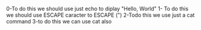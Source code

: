 0-To do this we should use just echo to diplay "Hello, World"
1- To do this we should use ESCAPE caracter to ESCAPE (")
2-Todo this we use just a cat command
3-to do this we can use cat also

